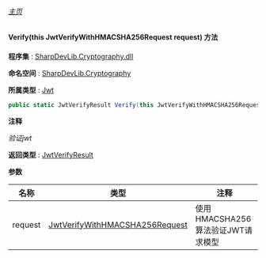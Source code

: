 ###### [主页](./Index.md "主页")

#### Verify(this JwtVerifyWithHMACSHA256Request request) 方法

**程序集** : [SharpDevLib.Cryptography.dll](./SharpDevLib.Cryptography.assembly.md "SharpDevLib.Cryptography.dll")

**命名空间** : [SharpDevLib.Cryptography](./SharpDevLib.Cryptography.namespace.md "SharpDevLib.Cryptography")

**所属类型** : [Jwt](./SharpDevLib.Cryptography.Jwt.md "Jwt")

``` csharp
public static JwtVerifyResult Verify(this JwtVerifyWithHMACSHA256Request request)
```

**注释**

*验证jwt*



**返回类型** : [JwtVerifyResult](./SharpDevLib.Cryptography.JwtVerifyResult.md "JwtVerifyResult")


**参数**

|名称|类型|注释|
|---|---|---|
|request|[JwtVerifyWithHMACSHA256Request](./SharpDevLib.Cryptography.JwtVerifyWithHMACSHA256Request.md "JwtVerifyWithHMACSHA256Request")|使用HMACSHA256算法验证JWT请求模型|


